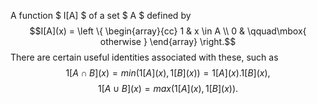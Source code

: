A function $ I[A] $ of a set $ A $ defined by $$I[A](x) =  
\left \{ \begin{array}{cc} 
  1 & x \in A \\ 
  0 &  \qquad\mbox{  otherwise  } 
\end{array} \right.$$ There are certain useful identities associated
with these, such as
$$1[A \cap B](x)= min(1[A](x),1[B](x)) = 1[A](x).1[B](x),$$
$$1[A \cup B](x)= max(1[A](x),1[B](x)).$$

